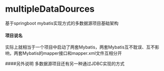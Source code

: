 # multipleDataDources
基于springboot mybatis实现方式的多数据源项目基础架构

#### 项目说名
实际上就相当于一个项目中启动了两套Mybatis，两套Mybatis互不耽误、互不影响，两套Mybatis的mapper接口和mapper.xml文件互相分开

####另外说明
多数据源项目还有另一种通过JDBC实现的方式
